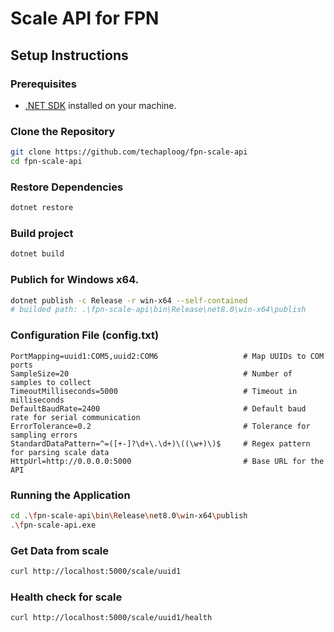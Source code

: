 # Scale API for FPN

## Setup Instructions

### Prerequisites

- [.NET SDK](https://dotnet.microsoft.com/download) installed on your machine.

### Clone the Repository

```bash
git clone https://github.com/techaploog/fpn-scale-api
cd fpn-scale-api
```

### Restore Dependencies

```bash
dotnet restore
```

### Build project

```bash
dotnet build
```

### Publich for Windows x64.

```bash
dotnet publish -c Release -r win-x64 --self-contained
# builded path: .\fpn-scale-api\bin\Release\net8.0\win-x64\publish
```

### Configuration File (config.txt)

```text
PortMapping=uuid1:COM5,uuid2:COM6                   # Map UUIDs to COM ports
SampleSize=20                                       # Number of samples to collect
TimeoutMilliseconds=5000                            # Timeout in milliseconds
DefaultBaudRate=2400                                # Default baud rate for serial communication
ErrorTolerance=0.2                                  # Tolerance for sampling errors
StandardDataPattern=^=([+-]?\d+\.\d+)\((\w+)\)$     # Regex pattern for parsing scale data
HttpUrl=http://0.0.0.0:5000                         # Base URL for the API

```

### Running the Application

```bash
cd .\fpn-scale-api\bin\Release\net8.0\win-x64\publish
.\fpn-scale-api.exe
```

### Get Data from scale

```bash
curl http://localhost:5000/scale/uuid1
```

### Health check for scale

```bash
curl http://localhost:5000/scale/uuid1/health
```
